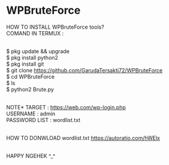 # WPBruteForce

HOW TO INSTALL WPBruteForce tools?<br>
COMAND IN TERMUX : <br><br>

$ pkg update && upgrade<br>
$ pkg install python2<br>
$ pkg install git<br>
$ git clone https://github.com/GarudaTersakti72/WPBruteForce<br>
$ cd WPBruteForce<br>
$ ls<br>
$ python2 Brute.py<br><br>

NOTE* TARGET        : https://web.com/wp-login.php<br>
      USERNAME      : admin<br>
      PASSWORD LIST : wordlist.txt<br><br>
 
HOW TO DONWLOAD wordlist.txt https://autoratio.com/hWElx<br><br>

HAPPY NGEHEK ^_^
